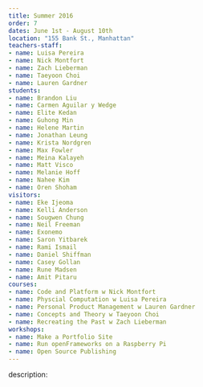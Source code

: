 ```yaml
---
title: Summer 2016
order: 7
dates: June 1st - August 10th
location: "155 Bank St., Manhattan"
teachers-staff:
- name: Luisa Pereira
- name: Nick Montfort
- name: Zach Lieberman
- name: Taeyoon Choi
- name: Lauren Gardner
students: 
- name: Brandon Liu
- name: Carmen Aguilar y Wedge
- name: Elite Kedan
- name: Guhong Min
- name: Helene Martin
- name: Jonathan Leung
- name: Krista Nordgren
- name: Max Fowler
- name: Meina Kalayeh
- name: Matt Visco
- name: Melanie Hoff
- name: Nahee Kim
- name: Oren Shoham
visitors:
- name: Eke Ijeoma
- name: Kelli Anderson
- name: Sougwen Chung
- name: Neil Freeman
- name: Exonemo
- name: Saron Yitbarek
- name: Rami Ismail
- name: Daniel Shiffman
- name: Casey Gollan
- name: Rune Madsen
- name: Amit Pitaru 
courses:
- name: Code and Platform w Nick Montfort
- name: Physcial Computation w Luisa Pereira
- name: Personal Product Management w Lauren Gardner
- name: Concepts and Theory w Taeyoon Choi
- name: Recreating the Past w Zach Lieberman
workshops:
- name: Make a Portfolio Site
- name: Run openFrameworks on a Raspberry Pi
- name: Open Source Publishing
---
```

description: 